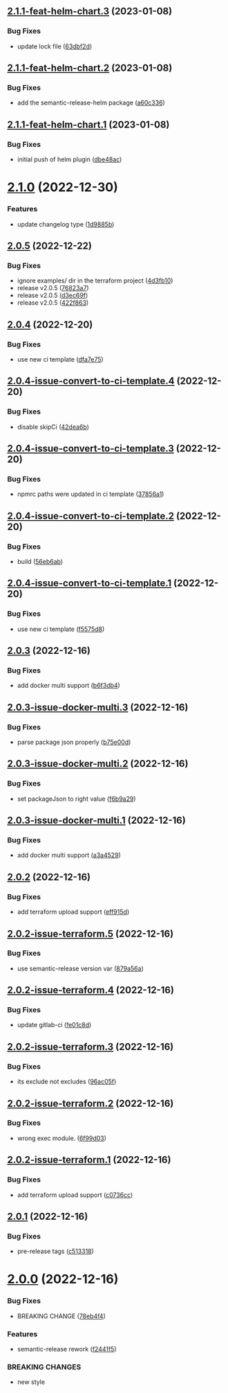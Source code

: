 ## [2.1.1-feat-helm-chart.3](https://gitlab.com/beepbeepgo/public/libraries/npm/nodejs-semantic-release-config/compare/2.1.1-feat-helm-chart.2...2.1.1-feat-helm-chart.3) (2023-01-08)


### Bug Fixes

* update lock file ([63dbf2d](https://gitlab.com/beepbeepgo/public/libraries/npm/nodejs-semantic-release-config/commit/63dbf2d9432209c1c752f9412732e91c908f79fd))

## [2.1.1-feat-helm-chart.2](https://gitlab.com/beepbeepgo/public/libraries/npm/nodejs-semantic-release-config/compare/2.1.1-feat-helm-chart.1...2.1.1-feat-helm-chart.2) (2023-01-08)


### Bug Fixes

* add the semantic-release-helm package ([a60c336](https://gitlab.com/beepbeepgo/public/libraries/npm/nodejs-semantic-release-config/commit/a60c33659a9fc9a37dd1329965cceb54362a6b03))

## [2.1.1-feat-helm-chart.1](https://gitlab.com/beepbeepgo/public/libraries/npm/nodejs-semantic-release-config/compare/2.1.0...2.1.1-feat-helm-chart.1) (2023-01-08)


### Bug Fixes

* initial push of helm plugin ([dbe48ac](https://gitlab.com/beepbeepgo/public/libraries/npm/nodejs-semantic-release-config/commit/dbe48acb96b35ab89e7482f29e2bc5464baa07be))

# [2.1.0](https://gitlab.com/beepbeepgo/public/libraries/npm/nodejs-semantic-release-config/compare/2.0.5...2.1.0) (2022-12-30)


### Features

* update changelog type ([1d9885b](https://gitlab.com/beepbeepgo/public/libraries/npm/nodejs-semantic-release-config/commit/1d9885bf0274bd272344fa12edc096845057ce93))

## [2.0.5](https://gitlab.com/beepbeepgo/public/libraries/npm/nodejs-semantic-release-config/compare/2.0.4...2.0.5) (2022-12-22)


### Bug Fixes

* ignore examples/ dir in the terraform project ([4d3fb10](https://gitlab.com/beepbeepgo/public/libraries/npm/nodejs-semantic-release-config/commit/4d3fb10ed2d57028502c320f605c49f824d255e0))
* release v2.0.5 ([76823a7](https://gitlab.com/beepbeepgo/public/libraries/npm/nodejs-semantic-release-config/commit/76823a750a72b9178fd5297b109fc8b62f68a192))
* release v2.0.5 ([d3ec69f](https://gitlab.com/beepbeepgo/public/libraries/npm/nodejs-semantic-release-config/commit/d3ec69f398e9729cf289931c4c0c63c1dcbb31fd))
* release v2.0.5 ([422f863](https://gitlab.com/beepbeepgo/public/libraries/npm/nodejs-semantic-release-config/commit/422f863e72d19e798cdd2984eb35bd6caaeb0dc1))

## [2.0.4](https://gitlab.com/beepbeepgo/public/libraries/npm/nodejs-semantic-release-config/compare/2.0.3...2.0.4) (2022-12-20)


### Bug Fixes

* use new ci template ([dfa7e75](https://gitlab.com/beepbeepgo/public/libraries/npm/nodejs-semantic-release-config/commit/dfa7e757f1341f3158145c43f270187ec9645896))

## [2.0.4-issue-convert-to-ci-template.4](https://gitlab.com/beepbeepgo/public/libraries/npm/nodejs-semantic-release-config/compare/2.0.4-issue-convert-to-ci-template.3...2.0.4-issue-convert-to-ci-template.4) (2022-12-20)


### Bug Fixes

* disable skipCi ([42dea6b](https://gitlab.com/beepbeepgo/public/libraries/npm/nodejs-semantic-release-config/commit/42dea6b183f7ca0eadd776911e60bedd1891b044))

## [2.0.4-issue-convert-to-ci-template.3](https://gitlab.com/beepbeepgo/public/libraries/npm/nodejs-semantic-release-config/compare/2.0.4-issue-convert-to-ci-template.2...2.0.4-issue-convert-to-ci-template.3) (2022-12-20)


### Bug Fixes

* npmrc paths were updated in ci template ([37856a1](https://gitlab.com/beepbeepgo/public/libraries/npm/nodejs-semantic-release-config/commit/37856a1ad860eff18f0cc8bba84a4d546feea0c7))

## [2.0.4-issue-convert-to-ci-template.2](https://gitlab.com/beepbeepgo/public/libraries/npm/nodejs-semantic-release-config/compare/2.0.4-issue-convert-to-ci-template.1...2.0.4-issue-convert-to-ci-template.2) (2022-12-20)


### Bug Fixes

* build ([56eb6ab](https://gitlab.com/beepbeepgo/public/libraries/npm/nodejs-semantic-release-config/commit/56eb6abf1e8115f96e4f77774af50ecb5de416d6))

## [2.0.4-issue-convert-to-ci-template.1](https://gitlab.com/beepbeepgo/public/libraries/npm/nodejs-semantic-release-config/compare/2.0.3...2.0.4-issue-convert-to-ci-template.1) (2022-12-20)


### Bug Fixes

* use new ci template ([f5575d8](https://gitlab.com/beepbeepgo/public/libraries/npm/nodejs-semantic-release-config/commit/f5575d852e67393fe862a859accbba1f14724ae3))

## [2.0.3](https://gitlab.com/beepbeepgo/public/libraries/npm/nodejs-semantic-release-config/compare/2.0.2...2.0.3) (2022-12-16)


### Bug Fixes

* add docker multi support ([b6f3db4](https://gitlab.com/beepbeepgo/public/libraries/npm/nodejs-semantic-release-config/commit/b6f3db4c22b83338af596c7868f4e015c460b650))

## [2.0.3-issue-docker-multi.3](https://gitlab.com/beepbeepgo/public/libraries/npm/nodejs-semantic-release-config/compare/2.0.3-issue-docker-multi.2...2.0.3-issue-docker-multi.3) (2022-12-16)


### Bug Fixes

* parse package json properly ([b75e00d](https://gitlab.com/beepbeepgo/public/libraries/npm/nodejs-semantic-release-config/commit/b75e00d355b456ba41d6df94a9da522762c88059))

## [2.0.3-issue-docker-multi.2](https://gitlab.com/beepbeepgo/public/libraries/npm/nodejs-semantic-release-config/compare/2.0.3-issue-docker-multi.1...2.0.3-issue-docker-multi.2) (2022-12-16)


### Bug Fixes

* set packageJson to right value ([f6b9a29](https://gitlab.com/beepbeepgo/public/libraries/npm/nodejs-semantic-release-config/commit/f6b9a29c51606e03671a6a19367ac0b4ff8f0f23))

## [2.0.3-issue-docker-multi.1](https://gitlab.com/beepbeepgo/public/libraries/npm/nodejs-semantic-release-config/compare/2.0.2...2.0.3-issue-docker-multi.1) (2022-12-16)


### Bug Fixes

* add docker multi support ([a3a4529](https://gitlab.com/beepbeepgo/public/libraries/npm/nodejs-semantic-release-config/commit/a3a4529f6d16d343e1d6fb7fe5c3bd1ba0d3c714))

## [2.0.2](https://gitlab.com/beepbeepgo/public/libraries/npm/nodejs-semantic-release-config/compare/2.0.1...2.0.2) (2022-12-16)


### Bug Fixes

* add terraform upload support ([eff915d](https://gitlab.com/beepbeepgo/public/libraries/npm/nodejs-semantic-release-config/commit/eff915d744c90529a02c891d8697d30f59750dc9))

## [2.0.2-issue-terraform.5](https://gitlab.com/beepbeepgo/public/libraries/npm/nodejs-semantic-release-config/compare/2.0.2-issue-terraform.4...2.0.2-issue-terraform.5) (2022-12-16)


### Bug Fixes

* use semantic-release version var ([879a56a](https://gitlab.com/beepbeepgo/public/libraries/npm/nodejs-semantic-release-config/commit/879a56a8e049a0749edb7247d3d75d9c5170e813))

## [2.0.2-issue-terraform.4](https://gitlab.com/beepbeepgo/public/libraries/npm/nodejs-semantic-release-config/compare/2.0.2-issue-terraform.3...2.0.2-issue-terraform.4) (2022-12-16)


### Bug Fixes

* update gitlab-ci ([fe01c8d](https://gitlab.com/beepbeepgo/public/libraries/npm/nodejs-semantic-release-config/commit/fe01c8d680e5ebcdf3ed2de677e2554667ec6ef4))

## [2.0.2-issue-terraform.3](https://gitlab.com/beepbeepgo/public/libraries/npm/nodejs-semantic-release-config/compare/2.0.2-issue-terraform.2...2.0.2-issue-terraform.3) (2022-12-16)


### Bug Fixes

* its exclude not excludes ([96ac05f](https://gitlab.com/beepbeepgo/public/libraries/npm/nodejs-semantic-release-config/commit/96ac05f20c44c908c47a13b52feb0cce88866f9e))

## [2.0.2-issue-terraform.2](https://gitlab.com/beepbeepgo/public/libraries/npm/nodejs-semantic-release-config/compare/2.0.2-issue-terraform.1...2.0.2-issue-terraform.2) (2022-12-16)


### Bug Fixes

* wrong exec module. ([6f99d03](https://gitlab.com/beepbeepgo/public/libraries/npm/nodejs-semantic-release-config/commit/6f99d0333a7d251ed43d0b16b91ee5f39be2f2b2))

## [2.0.2-issue-terraform.1](https://gitlab.com/beepbeepgo/public/libraries/npm/nodejs-semantic-release-config/compare/2.0.1...2.0.2-issue-terraform.1) (2022-12-16)


### Bug Fixes

* add terraform upload support ([c0736cc](https://gitlab.com/beepbeepgo/public/libraries/npm/nodejs-semantic-release-config/commit/c0736cc7589810aa00475eab5746b99949682ba5))

## [2.0.1](https://gitlab.com/beepbeepgo/public/libraries/npm/nodejs-semantic-release-config/compare/2.0.0...2.0.1) (2022-12-16)


### Bug Fixes

* pre-release tags ([c513318](https://gitlab.com/beepbeepgo/public/libraries/npm/nodejs-semantic-release-config/commit/c5133180710ef14e750262cd51256b45211de156))

# [2.0.0](https://gitlab.com/beepbeepgo/public/libraries/npm/nodejs-semantic-release-config/compare/1.0.5...2.0.0) (2022-12-16)


### Bug Fixes

* BREAKING CHANGE ([78eb4f4](https://gitlab.com/beepbeepgo/public/libraries/npm/nodejs-semantic-release-config/commit/78eb4f4c81f026406acf5795eae94fefd34bce0c))


### Features

* semantic-release rework ([f2441f5](https://gitlab.com/beepbeepgo/public/libraries/npm/nodejs-semantic-release-config/commit/f2441f51139cffee2bad876b24561b9472ab031c))


### BREAKING CHANGES

* new style
